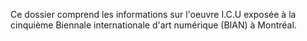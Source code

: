 Ce dossier comprend les informations sur l'oeuvre I.C.U exposée à la cinquième Biennale internationale d'art numérique (BIAN) à Montréal.
